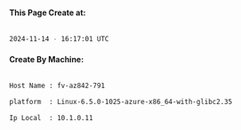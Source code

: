 
   
#### This Page Create at:

```bash

2024-11-14 - 16:17:01 UTC

```

#### Create By Machine:

```bash

Host Name : fv-az842-791

platform  : Linux-6.5.0-1025-azure-x86_64-with-glibc2.35

Ip Local  : 10.1.0.11

```

